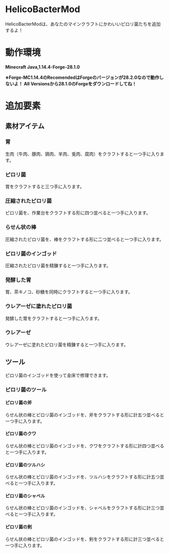# HelicoBacterMod
HelicoBacterModは、あなたのマインクラフトにかわいいピロリ菌たちを追加するよ！
<h1>動作環境</h2>
<p><strong>Minecraft Java,1.14.4-Forge-28.1.0</strong></p>

<p><strong>※Forge-MC1.14.4のRecomendedはForgeのバージョンが28.2.0なので動作しないよ！
All Versionsから28.1.0のForgeをダウンロードしてね！</strong></p>
<h1>追加要素</h1>
<h2>素材アイテム</h2>
<h3>胃</h3>
生肉（牛肉、豚肉、鶏肉、羊肉、兎肉、腐肉）をクラフトすると一つ手に入ります。

<h3>ピロリ菌</h3>
胃をクラフトすると三つ手に入ります。

<h3>圧縮されたピロリ菌</h3>
ピロリ菌を、作業台をクラフトする形に四つ並べると一つ手に入ります。

<h3>らせん状の棒</h3>
圧縮されたピロリ菌を、棒をクラフトする形に二つ並べると一つ手に入ります。

<h3>ピロリ菌のインゴッド</h3>
圧縮されたピロリ菌を精錬すると一つ手に入ります。

<h3>発酵した胃</h3>
胃、茶キノコ、砂糖を同時にクラフトすると一つ手に入ります。

<h3>ウレアーゼに塗れたピロリ菌</h3>
発酵した胃をクラフトすると一つ手に入ります。

<h3>ウレアーゼ</h3>
ウレアーゼに塗れたピロリ菌を精錬すると一つ手に入ります。
<h2>ツール</h2>
ピロリ菌のインゴッドを使って金床で修理できます。
<h3>ピロリ菌のツール</h3>
<h4>ピロリ菌の斧</h4>
らせん状の棒とピロリ菌のインゴッドを、斧をクラフトする形に計五つ並べると一つ手に入ります。

<h4>ピロリ菌のクワ</h4>
らせん状の棒とピロリ菌のインゴッドを、クワをクラフトする形に計四つ並べると一つ手に入ります。

<h4>ピロリ菌のツルハシ</h4>
らせん状の棒とピロリ菌のインゴッドを、ツルハシをクラフトする形に計五つ並べると一つ手に入ります。

<h4>ピロリ菌のシャベル</h4>
らせん状の棒とピロリ菌のインゴッドを、シャベルをクラフトする形に計三つ並べると一つ手に入ります。

<h4>ピロリ菌の剣</h4>
らせん状の棒とピロリ菌のインゴッドを、剣をクラフトする形に計三つ並べると一つ手に入ります。
